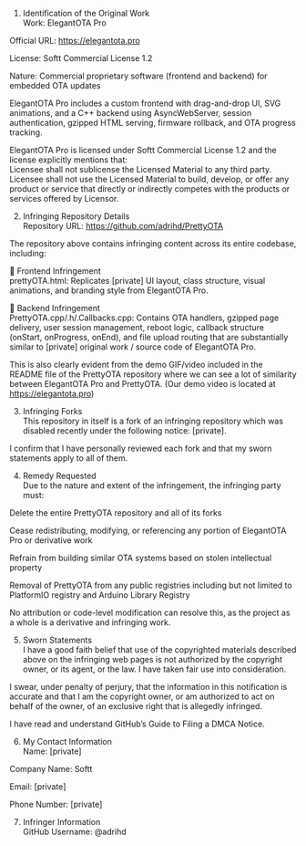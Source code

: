 1. Identification of the Original Work  
Work: ElegantOTA Pro  
  
Official URL: https://elegantota.pro  
  
License: Softt Commercial License 1.2  
  
Nature: Commercial proprietary software (frontend and backend) for embedded OTA updates  
  
ElegantOTA Pro includes a custom frontend with drag-and-drop UI, SVG animations, and a C++ backend using AsyncWebServer, session authentication, gzipped HTML serving, firmware rollback, and OTA progress tracking.  
  
ElegantOTA Pro is licensed under Softt Commercial License 1.2 and the license explicitly mentions that:  
Licensee shall not sublicense the Licensed Material to any third party.  
Licensee shall not use the Licensed Material to build, develop, or offer any product or service that directly or indirectly competes with the products or services offered by Licensor.  
  
2. Infringing Repository Details  
Repository URL: https://github.com/adrihd/PrettyOTA  
  
The repository above contains infringing content across its entire codebase, including:  
  
🔹 Frontend Infringement  
prettyOTA.html: Replicates [private] UI layout, class structure, visual animations, and branding style from ElegantOTA Pro.  
  
🔹 Backend Infringement  
PrettyOTA.cpp/.h/.Callbacks.cpp: Contains OTA handlers, gzipped page delivery, user session management, reboot logic, callback structure (onStart, onProgress, onEnd), and file upload routing that are substantially similar to [private] original work / source code of ElegantOTA Pro.  
  
This is also clearly evident from the demo GIF/video included in the README file of the PrettyOTA repository where we can see a lot of similarity between ElegantOTA Pro and PrettyOTA. (Our demo video is located at https://elegantota.pro)  
  
3. Infringing Forks  
This repository in itself is a fork of an infringing repository which was disabled recently under the following notice: [private].  
  
I confirm that I have personally reviewed each fork and that my sworn statements apply to all of them.  
  
4. Remedy Requested  
Due to the nature and extent of the infringement, the infringing party must:  
  
Delete the entire PrettyOTA repository and all of its forks  
  
Cease redistributing, modifying, or referencing any portion of ElegantOTA Pro or derivative work  
  
Refrain from building similar OTA systems based on stolen intellectual property  
  
Removal of PrettyOTA from any public registries including but not limited to PlatformIO registry and Arduino Library Registry  
  
No attribution or code-level modification can resolve this, as the project as a whole is a derivative and infringing work.  
  
5. Sworn Statements  
I have a good faith belief that use of the copyrighted materials described above on the infringing web pages is not authorized by the copyright owner, or its agent, or the law. I have taken fair use into consideration.  
  
I swear, under penalty of perjury, that the information in this notification is accurate and that I am the copyright owner, or am authorized to act on behalf of the owner, of an exclusive right that is allegedly infringed.  
  
I have read and understand GitHub’s Guide to Filing a DMCA Notice.  
  
6. My Contact Information  
Name: [private]  
  
Company Name: Softt  
  
Email: [private]  
  
Phone Number: [private]  
  
7. Infringer Information  
GitHub Username: @adrihd  
  
